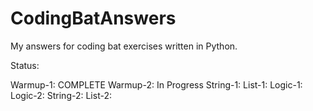 # CodingBatAnswers
My answers for coding bat exercises written in Python.

Status:

Warmup-1: COMPLETE
Warmup-2: In Progress
String-1:
List-1:
Logic-1:
Logic-2:
String-2:
List-2:
